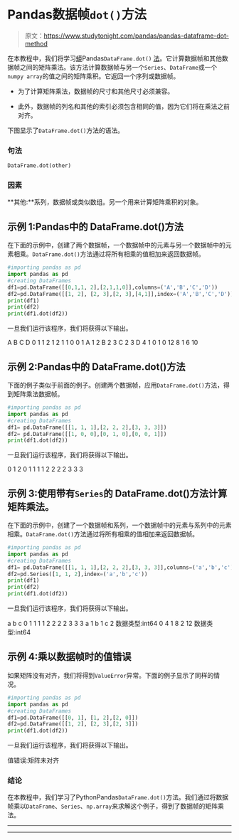 # Pandas数据帧`dot()`方法

> 原文：<https://www.studytonight.com/pandas/pandas-dataframe-dot-method>

在本教程中，我们将学习[蟒](https://www.studytonight.com/python/getting-started-with-python)Pandas`DataFrame.dot()` [法](https://www.studytonight.com/python/modules-and-functions)。它计算数据帧和其他数据帧之间的矩阵乘法。该方法计算数据帧与另一个`Series`、`DataFrame`或一个 `numpy array`的值之间的矩阵乘积。它返回一个序列或数据帧。

*   为了计算矩阵乘法，数据帧的尺寸和其他尺寸必须兼容。

*   此外，数据帧的列名和其他的索引必须包含相同的值，因为它们将在乘法之前对齐。

下图显示了`DataFrame.dot()`方法的语法。

### 句法

```py
DataFrame.dot(other)
```

### 因素

**其他:**系列，数据帧或类似数组。另一个用来计算矩阵乘积的对象。

## 示例 1:Pandas中的 DataFrame.dot()方法

在下面的示例中，创建了两个数据帧，一个数据帧中的元素与另一个数据帧中的元素相乘。`DataFrame.dot()`方法通过将所有相乘的值相加来返回数据帧。

```py
#importing pandas as pd
import pandas as pd
#creating DataFrames
df1=pd.DataFrame([[0,1,1, 2],[2,1,1,0]],columns=('A','B','C','D'))
df2=pd.DataFrame([[1, 2], [2, 3],[2, 3],[4,1]],index=('A','B','C','D'))
print(df1)
print(df2)
print(df1.dot(df2))
```

一旦我们运行该程序，我们将获得以下输出。

A B C D
0 1 1 2
1 2 1 1 0
0 1
A 1 2
B 2 3
C 2 3
D 4 1
0 1
0 12 8
1 6 10

## 示例 2:Pandas中的 DataFrame.dot()方法

下面的例子类似于前面的例子。创建两个数据帧，应用`DataFrame.dot()`方法，得到矩阵乘法数据帧。

```py
#importing pandas as pd
import pandas as pd
#creating DataFrames
df1= pd.DataFrame([[1, 1, 1],[2, 2, 2],[3, 3, 3]])
df2= pd.DataFrame([[1, 0, 0],[0, 1, 0],[0, 0, 1]])
print(df1.dot(df2))
```

一旦我们运行该程序，我们将获得以下输出。

0 1 2
0 1 1 1
1 2 2 2
2 3 3 3

## 示例 3:使用带有`Series`的 DataFrame.dot()方法计算矩阵乘法。

在下面的示例中，创建了一个数据帧和系列，一个数据帧中的元素与系列中的元素相乘。`DataFrame.dot()`方法通过将所有相乘的值相加来返回数据帧。

```py
#importing pandas as pd
import pandas as pd
#creating DataFrames
df1= pd.DataFrame([[1, 1, 1],[2, 2, 2],[3, 3, 3]],columns=('a','b','c'))
df2=pd.Series([1, 1, 2],index=('a','b','c'))
print(df1)
print(df2)
print(df1.dot(df2)) 
```

一旦我们运行该程序，我们将获得以下输出。

a b c
0 1 1 1
1 2 2 2
2 3 3 3
a 1
b 1
c 2
数据类型:int64
0 4
1 8
2 12
数据类型:int64

## 示例 4:乘以数据帧时的值错误

如果矩阵没有对齐，我们将得到`ValueError`异常。下面的例子显示了同样的情况。

```py
#importing pandas as pd
import pandas as pd
#creating DataFrames
df1=pd.DataFrame([[0, 1], [1, 2],[2, 0]])
df2=pd.DataFrame([[1, 2], [2, 3],[2, 3]])
print(df1.dot(df2))
```

一旦我们运行该程序，我们将获得以下输出。

值错误:矩阵未对齐

### 结论

在本教程中，我们学习了PythonPandas`DataFrame.dot()`方法。我们通过将数据帧乘以`DataFrame`、`Series`、`np.array`来求解这个例子，得到了数据帧的矩阵乘法。

* * *

* * *